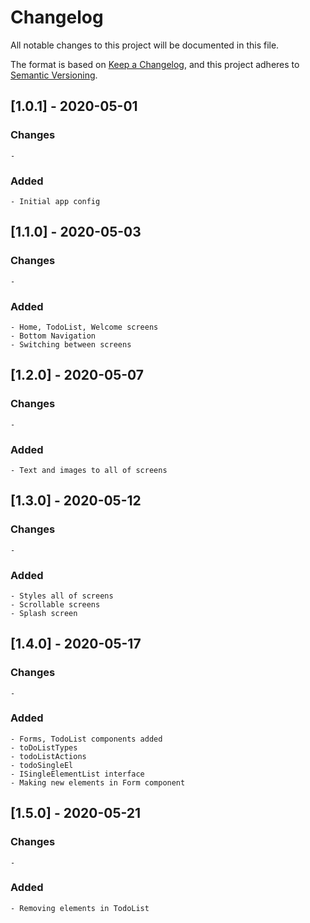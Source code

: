 # Changelog
All notable changes to this project will be documented in this file.

The format is based on [Keep a Changelog](https://keepachangelog.com/en/1.0.0/),
and this project adheres to [Semantic Versioning](https://semver.org/spec/v2.0.0.html).

## [1.0.1] - 2020-05-01

### Changes

    - 

### Added

    - Initial app config

## [1.1.0] - 2020-05-03

### Changes

    - 

### Added

    - Home, TodoList, Welcome screens
    - Bottom Navigation
    - Switching between screens 

## [1.2.0] - 2020-05-07

### Changes

    - 

### Added

    - Text and images to all of screens


## [1.3.0] - 2020-05-12

### Changes

    - 

### Added

    - Styles all of screens
    - Scrollable screens
    - Splash screen

## [1.4.0] - 2020-05-17

### Changes

    - 

### Added

    - Forms, TodoList components added
    - toDoListTypes
    - todoListActions
    - todoSingleEl
    - ISingleElementList interface
    - Making new elements in Form component

## [1.5.0] - 2020-05-21

### Changes

    - 

### Added

    - Removing elements in TodoList


